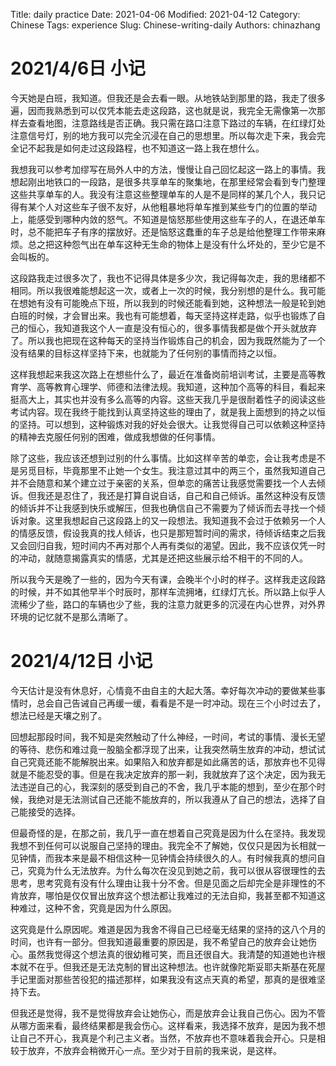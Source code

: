 Title: daily practice
Date: 2021-04-06 
Modified: 2021-04-12
Category: Chinese
Tags: experience
Slug: Chinese-writing-daily
Authors: chinazhang

# 2021/4/6日 小记

今天她是白班，我知道。但我还是会去看一眼。从地铁站到那里的路，我走了很多遍，因而我熟悉到可以仅凭本能去走这段路，这也就是说，我完全无需像第一次那样去查看地图，注意路线是否正确。我只需在路口注意下路过的车辆，在红绿灯处注意信号灯，别的地方我可以完全沉浸在自己的思想里。所以每次走下来，我会完全记不起我是如何走过这段路程，也不知道这一路上我在想什么。

我想我可以参考加缪写在局外人中的方法，慢慢让自己回忆起这一路上的事情。我想起刚出地铁口的一段路，是很多共享单车的聚集地，在那里经常会看到专门整理这些共享单车的人。我没有注意这些整理单车的人是不是同样的某几个人，我只记得有某个人对这些车子很不友好，从他粗暴地将单车推到某些专门的位置的举动上，能感受到哪种内敛的怒气。不知道是恼怒那些使用这些车子的人，在退还单车时，总不能把车子有序的摆放好。还是恼怒这蠢重的车子总是给他整理工作带来麻烦。总之把这种怨气出在单车这种无生命的物体上是没有什么坏处的，至少它是不会叫板的。

这段路我走过很多次了，我也不记得具体是多少次，我记得每次走，我的思绪都不相同。所以我很难能想起这一次，或者上一次的时候，我分别想的是什么。我可能在想她有没有可能晚点下班，所以我到的时候还能看到她，这种想法一般是轮到她白班的时候，才会冒出来。我也有可能想着，每天坚持这样走路，似乎也锻炼了自己的恒心，我知道我这个人一直是没有恒心的，很多事情我都是做个开头就放弃了。所以我也把现在这种每天的坚持当作锻炼自己的机会，因为我既然能为了一个没有结果的目标这样坚持下来，也就能为了任何别的事情而持之以恒。

这样我想起来我这次路上在想些什么了，最近在准备岗前培训考试，主要是高等教育学、高等教育心理学、师德和法律法规。我知道，这种加个高等的科目，看起来挺高大上，其实也并没有多么高等的内容。这些天我几乎是很耐着性子的阅读这些考试内容。现在我终于能找到认真坚持这些的理由了，就是我上面想到的持之以恒的坚持。可以想到，这种锻炼对我的好处会很大。让我觉得自己可以依赖这种坚持的精神去克服任何别的困难，做成我想做的任何事情。

除了这些，我应该还想到过别的什么事情。比如这样辛苦的单恋，会让我考虑是不是另觅目标，毕竟那里不止她一个女生。我注意过其中的两三个，虽然我知道自己并不会随意和某个建立过于亲密的关系，但单恋的痛苦让我感觉需要找一个人去倾诉。但我还是忍住了，我还是打算自说自话，自己和自己倾诉。虽然这种没有反馈的倾诉并不让我感到快乐或解压，但我也确信自己不需要为了倾诉而去寻找一个倾诉对象。这里我想起自己这段路上的又一段想法。我知道我不会过于依赖另一个人的情感反馈，假设我真的找人倾诉，也只是那短暂时间的需求，待倾诉结束之后我又会回归自我，短时间内不再对那个人再有类似的渴望。因此，我不应该仅凭一时的冲动，就随意揭露真实的情感，尤其是还把这些展示给不相干的不同的人。

所以我今天是晚了一些的，因为今天有课，会晚半个小时的样子。这样我走这段路的时候，并不如其他早半个时辰时，那样车流拥堵，红绿灯亢长。所以路上似乎人流稀少了些，路口的车辆也少了些，我的注意力就更多的沉浸在内心世界，对外界环境的记忆就不是那么清晰了。

# 2021/4/12日 小记

今天估计是没有休息好，心情竟不由自主的大起大落。幸好每次冲动的要做某些事情时，总会自己告诫自己再缓一缓，看看是不是一时冲动。现在三个小时过去了，想法已经是天壤之别了。

回想起那段时间，我不知是突然触动了什么神经，一时间，考试的事情、漫长无望的等待、悲伤和难过竟一股脑全都浮现了出来，让我突然萌生放弃的冲动，想试试自己究竟还能不能解脱出来。如果陷入和放弃都是如此痛苦的话，那放弃也不见得就是不能忍受的事。但是在我决定放弃的那一刹，我就放弃了这个决定，因为我无法违逆自己的心，我深刻的感受到自己的不舍，我几乎本能的想到，至少在那个时候，我绝对是无法测试自己还能不能放弃的，所以我遵从了自己的想法，选择了自己能接受的选择。

但最奇怪的是，在那之前，我几乎一直在想着自己究竟是因为什么在坚持。我发现我想不到任何可以说服自己坚持的理由。我完全不了解她，仅仅只是因为长相就一见钟情，而我本来是最不相信这种一见钟情会持续很久的人。有时候我真的想问自己，究竟为什么无法放弃。为什么每次在没见到她之前，我可以很从容很理性的去思考，思考究竟有没有什么理由让我十分不舍。但是见面之后却完全是非理性的不肯放弃，哪怕是仅仅冒出放弃这个想法都让我难过的无法自抑，我甚至都不知道这种难过，这种不舍，究竟是因为什么原因。

这究竟是什么原因呢。难道是因为我舍不得自己已经毫无结果的坚持的这八个月的时间，也许有一部分。但我知道最重要的原因是，我不希望自己的放弃会让她伤心。虽然我觉得这个想法真的很幼稚可笑，而且还很自大。我清楚的知道她也许根本就不在乎。但我还是无法克制的冒出这种想法。也许就像陀斯妥耶夫斯基在死屋手记里面对那些苦役犯的描述那样，如果我没有这点天真的希望，那真的是很难坚持下去。

但我还是觉得，我不是觉得放弃会让她伤心，而是放弃会让我自己伤心。因为不管从哪方面来看，最终结果都是我会伤心。这样看来，我选择不放弃，是因为我不想让自己不开心，我真是个利己主义者。当然，不放弃也不意味着我会开心。只是相较于放弃，不放弃会稍微开心一点。至少对于目前的我来说，是这样。
